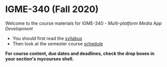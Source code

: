 # IGME-340 (Fall 2020)
Welcome to the course materials for IGME-340 - *Multi-platform Media App Development*
- You should first read the [syllabus](syllabus.md)
- Then look at the semester course [schedule](schedule.md)

**For course content, due dates and deadlines, check the drop boxes in your section's mycourses shell.**
